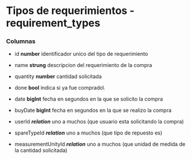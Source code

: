# Tipos de requerimientos - requirement_types

### Columnas
- id **number** identificador unico del tipo de requerimiento
- name **strung** descripcion del requerimiento de la compra
- quantity **number** cantidad solicitada
- done **bool** indica si ya fue comprado\
- date **bigInt** fecha en segundos en la que se solicito la compra
- buyDate **bigInt** fecha en segundos en la que se realizo la compra

- userId ***relation*** uno a muchos (que usuario esta solicitando la compra)
- spareTypeId ***relation*** uno a muchos (que tipo de repuesto es)
- measurementUnityId ***relation*** uno a muchos (que unidad de medida de la cantidad solicitada)


